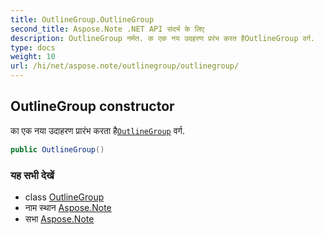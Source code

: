 ```yaml
---
title: OutlineGroup.OutlineGroup
second_title: Aspose.Note .NET API संदर्भ के लिए
description: OutlineGroup नर्मत. क एक नय उदहरण प्ररंभ करत हैOutlineGroup वर्ग.
type: docs
weight: 10
url: /hi/net/aspose.note/outlinegroup/outlinegroup/
---
```

## OutlineGroup constructor

का एक नया उदाहरण प्रारंभ करता है[`OutlineGroup`](../) वर्ग.

```csharp
public OutlineGroup()
```

### यह सभी देखें

* class [OutlineGroup](../)
* नाम स्थान [Aspose.Note](../../outlinegroup/)
* सभा [Aspose.Note](../../../)


